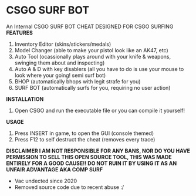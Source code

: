 # CSGO SURF BOT
An Internal CSGO SURF BOT CHEAT DESIGNED FOR CSGO SURFING
**FEATURES**
1. Inventory Editor (skins/stickers/medals)
2. Model Changer (able to make your pistol look like an AK47, etc)
3. Auto Tool (ocassionally plays around with your knife & weapons, swinging them about and inspecting)
4. Auto A & D with key disablers (all you have to do is use your mouse to look where your going! semi surf bot)
5. BHOP (automatically bhops with legit strafe for you)
6. SURF BOT (automatically surfs for you, requiring no user action)

**INSTALLATION**
1. Open CSGO and run the executable file
or you can compile it yourself!

**USAGE**
1. Press INSERT in game, to open the GUI (console themed)
2. Press F12 to self destruct the cheat (removes every trace)

**DISCLAIMER
I AM NOT RESPONSIBLE FOR ANY BANS, NOR DO YOU HAVE PERMISSION TO SELL THIS OPEN SOURCE TOOL, THIS WAS MADE ENTIRELY FOR A GOOD CAUSE!! DO NOT RUIN IT BY USING IT AS AN UNFAIR ADVANTAGE AKA COMP SURF**

- Vac undected since 2020
- Removed source code due to recent abuse :/
